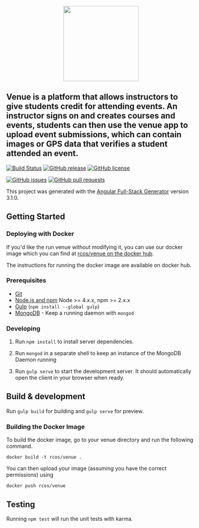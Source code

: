 <p align="center">
    <img src="https://user-images.githubusercontent.com/10917080/32852976-c373540a-ca07-11e7-9e0d-0421fc662af0.png" width=200px/>
</p>

## Venue is a platform that allows instructors to give students credit for attending events. An instructor signs on and creates courses and events, students can then use the venue app to upload event submissions, which can contain images or GPS data that verifies a student attended an event.


[![Build Status](https://travis-ci.org/rcos/venue.svg)](https://travis-ci.org/rcos/venue)
[![GitHub release](https://img.shields.io/github/release/qubyte/rubidium.svg?maxAge=2592000)]()
[![GitHub license](https://img.shields.io/badge/license-MIT-blue.svg)](https://raw.githubusercontent.com/rcos/venue/dev/LICENSE.md)

[![GitHub issues](https://img.shields.io/github/issues/rcos/venue.svg?maxAge=2592000)](https://github.com/rcos/venue/issues)
[![GitHub pull requests](https://img.shields.io/github/issues-pr/rcos/venue.svg)](https://github.com/rcos/venue/pulls)

This project was generated with the [Angular Full-Stack Generator](https://github.com/DaftMonk/generator-angular-fullstack) version 3.1.0.

## Getting Started

### Deploying with Docker

If you'd like the run venue without modifying it, you can use our docker image
which you can find at [rcos/venue on the docker hub](https://hub.docker.com/r/rcos/venue/).

The instructions for running the docker image are available on docker hub.

### Prerequisites

- [Git](https://git-scm.com/)
- [Node.js and npm](nodejs.org) Node >= 4.x.x, npm >= 2.x.x
- [Gulp](http://gulpjs.com/) (`npm install --global gulp`)
- [MongoDB](https://www.mongodb.org/) - Keep a running daemon with `mongod`

### Developing

1. Run `npm install` to install server dependencies.

2. Run `mongod` in a separate shell to keep an instance of the MongoDB Daemon running

3. Run `gulp serve` to start the development server. It should automatically open the client in your browser when ready.

## Build & development

Run `gulp build` for building and `gulp serve` for preview.

### Building the Docker Image

To build the docker image, go to your venue directory and run the following
command.

`docker build -t rcos/venue .`

You can then upload your image (assuming you have the correct permissions) using

`docker push rcos/venue`

## Testing

Running `npm test` will run the unit tests with karma.
